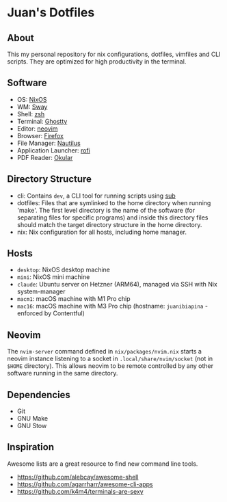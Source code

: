 # Juan's Dotfiles

## About

This my personal repository for nix configurations, dotfiles, vimfiles and CLI scripts.
They are optimized for high productivity in the terminal.

## Software

- OS: [NixOS](https://nixos.org/)
- WM: [Sway](https://swaywm.org/)
- Shell: [zsh](https://wiki.archlinux.org/title/Zsh)
- Terminal: [Ghostty](https://ghostty.org/)
- Editor: [neovim](https://neovim.io/)
- Browser: [Firefox](https://www.mozilla.org/en-US/firefox/developer/)
- File Manager: [Nautilus](https://apps.gnome.org/Nautilus/)
- Application Launcher: [rofi](https://github.com/davatorium/rofi)
- PDF Reader: [Okular](https://okular.kde.org)

## Directory Structure

- cli: Contains `dev`, a CLI tool for running scripts using [sub](https://github.com/juanibiapina/sub)
- dotfiles: Files that are symlinked to the home directory when running 'make'. The first level directory is the name of the software (for separating files for specific programs) and inside this directory files should match the target directory structure in the home directory.
- nix: Nix configuration for all hosts, including home manager.

## Hosts

- `desktop`: NixOS desktop machine
- `mini`: NixOS mini machine
- `claude`: Ubuntu server on Hetzner (ARM64), managed via SSH with Nix system-manager
- `macm1`: macOS machine with M1 Pro chip
- `mac16`: macOS machine with M3 Pro chip (hostname: `juanibiapina` - enforced by Contentful)

## Neovim

The `nvim-server` command defined in `nix/packages/nvim.nix` starts a neovim instance listening to a socket in `.local/share/nvim/socket` (not in `$HOME` directory). This allows neovim to be remote controlled by any other software running in the same directory.

## Dependencies

- Git
- GNU Make
- GNU Stow

## Inspiration

Awesome lists are a great resource to find new command line tools.

- https://github.com/alebcay/awesome-shell
- https://github.com/agarrharr/awesome-cli-apps
- https://github.com/k4m4/terminals-are-sexy
